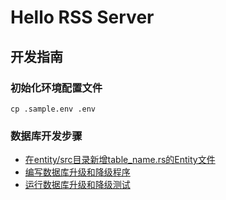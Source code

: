 # Hello RSS Server

## 开发指南

### 初始化环境配置文件

```shell
cp .sample.env .env
```

### 数据库开发步骤

- [在entity/src目录新增table_name.rs的Entity文件][1]
- [编写数据库升级和降级程序][2]
- [运行数据库升级和降级测试][3]

[1]: https://www.sea-ql.org/SeaORM/docs/generate-entity/sea-orm-cli
[2]: https://www.sea-ql.org/SeaORM/docs/migration/writing-migration
[3]: https://www.sea-ql.org/SeaORM/docs/migration/running-migration
